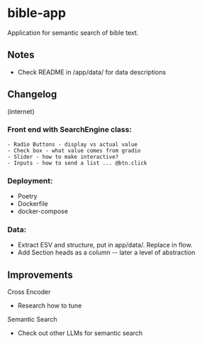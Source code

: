 # bible-app
Application for semantic search of bible text.


## Notes

- Check README in /app/data/ for data descriptions


## Changelog

(internet)
### Front end with SearchEngine class: 
    - Radio Buttons - display vs actual value
    - Check box - what value comes from gradio
    - Slider - how to make interactive?
    - Inputs - how to send a list ... @btn.click

### Deployment:
- Poetry
- Dockerfile
- docker-compose

### Data:
- Extract ESV and structure, put in app/data/.  Replace in flow.
- Add Section heads as a column  --  later a level of abstraction


## Improvements

Cross Encoder
- Research how to tune

Semantic Search
- Check out other LLMs for semantic search
